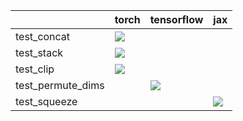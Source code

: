 |                   | torch                                                                                                                                                                  | tensorflow                                                                                                                                                                             | jax                                                                                                                                                                                    |
|:------------------|:-----------------------------------------------------------------------------------------------------------------------------------------------------------------------|:---------------------------------------------------------------------------------------------------------------------------------------------------------------------------------------|:---------------------------------------------------------------------------------------------------------------------------------------------------------------------------------------|
| test_concat       | <a href="https://github.com/unifyai/ivy/actions/runs/3583558409" rel="noopener noreferrer" target="_blank"><img src=https://img.shields.io/badge/-success-success></a> |                                                                                                                                                                                        |                                                                                                                                                                                        |
| test_stack        | <a href="https://github.com/unifyai/ivy/actions/runs/3583558409" rel="noopener noreferrer" target="_blank"><img src=https://img.shields.io/badge/-success-success></a> |                                                                                                                                                                                        |                                                                                                                                                                                        |
| test_clip         | <a href="https://github.com/unifyai/ivy/actions/runs/3583558409" rel="noopener noreferrer" target="_blank"><img src=https://img.shields.io/badge/-failure-red></a>     |                                                                                                                                                                                        |                                                                                                                                                                                        |
| test_permute_dims |                                                                                                                                                                        | <a href="https://github.com/unifyai/ivy/actions/runs/3623903551/jobs/6110322953" rel="noopener noreferrer" target="_blank"><img src=https://img.shields.io/badge/-success-success></a> |                                                                                                                                                                                        |
| test_squeeze      |                                                                                                                                                                        |                                                                                                                                                                                        | <a href="https://github.com/unifyai/ivy/actions/runs/3623903551/jobs/6110313486" rel="noopener noreferrer" target="_blank"><img src=https://img.shields.io/badge/-success-success></a> |